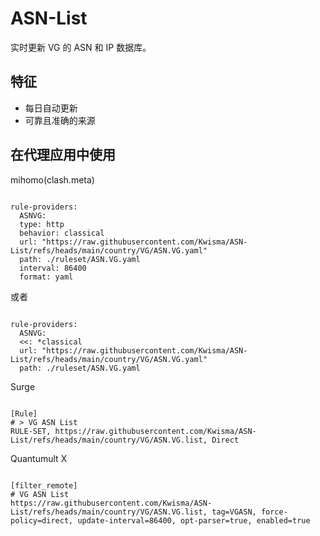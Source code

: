 
# ASN-List
    
实时更新 VG 的 ASN 和 IP 数据库。
    
## 特征
    
- 每日自动更新
- 可靠且准确的来源
    
## 在代理应用中使用
    
mihomo(clash.meta)
   
<pre><code class="language-javascript">
rule-providers:
  ASNVG:
  type: http
  behavior: classical
  url: "https://raw.githubusercontent.com/Kwisma/ASN-List/refs/heads/main/country/VG/ASN.VG.yaml"
  path: ./ruleset/ASN.VG.yaml
  interval: 86400
  format: yaml
</code></pre>

或者

<pre><code class="language-javascript">
rule-providers:
  ASNVG:
  <<: *classical
  url: "https://raw.githubusercontent.com/Kwisma/ASN-List/refs/heads/main/country/VG/ASN.VG.yaml"
  path: ./ruleset/ASN.VG.yaml
</code></pre>
    
Surge
    
<pre><code class="language-javascript">
[Rule]
# > VG ASN List
RULE-SET, https://raw.githubusercontent.com/Kwisma/ASN-List/refs/heads/main/country/VG/ASN.VG.list, Direct
</code></pre>
    
Quantumult X
    
<pre><code class="language-javascript">
[filter_remote]
# VG ASN List
https://raw.githubusercontent.com/Kwisma/ASN-List/refs/heads/main/country/VG/ASN.VG.list, tag=VGASN, force-policy=direct, update-interval=86400, opt-parser=true, enabled=true
</code></pre>
